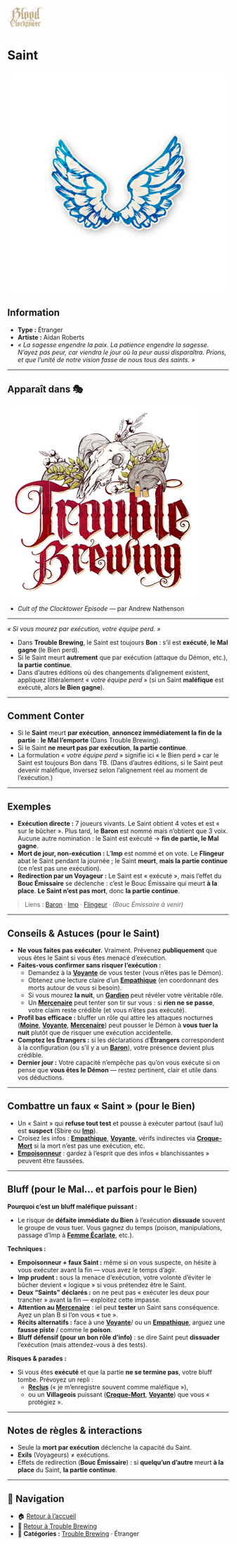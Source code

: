 <p align="left">
  <a href="/botc-fr-bambi/">
    <img src="../images/logo.png" alt="Accueil BotC FR" width="80">
  </a>
</p>

# Saint
![Saint](../images/Icon_saint.png)

## Information
- **Type :** Étranger  
- **Artiste :** Aidan Roberts  
- *« La sagesse engendre la paix. La patience engendre la sagesse. N’ayez pas peur, car viendra le jour où la peur aussi disparaîtra. Prions, et que l’unité de notre vision fasse de nous tous des saints. »*

---

## Apparaît dans 🎭
![Trouble Brewing](../images/Logo_trouble_brewing.png)  

- *Cult of the Clocktower Episode* — par Andrew Nathenson

---

*« Si vous mourez par exécution, votre équipe perd. »*

- Dans **Trouble Brewing**, le Saint est toujours **Bon** : s’il est **exécuté**, **le Mal gagne** (le Bien perd).  
- Si le Saint meurt **autrement** que par exécution (attaque du Démon, etc.), **la partie continue**.  
- Dans d’autres éditions où des changements d’alignement existent, appliquez littéralement « *votre équipe perd* » (si un Saint **maléfique** est exécuté, alors **le Bien gagne**).

---

## Comment Conter 
- Si le **Saint** meurt **par exécution**, **annoncez immédiatement la fin de la partie** : **le Mal l’emporte** (Dans Trouble Brewing).  
- Si le Saint **ne meurt pas par exécution**, **la partie continue**.  
- La formulation « *votre équipe perd* » signifie ici « le Bien perd » car le Saint est toujours Bon dans TB. (Dans d’autres éditions, si le Saint peut devenir maléfique, inversez selon l’alignement réel au moment de l’exécution.)

---

## Exemples
- **Exécution directe :** 7 joueurs vivants. Le Saint obtient 4 votes et est « sur le bûcher ». Plus tard, le **Baron** est nommé mais n’obtient que 3 voix. Aucune autre nomination : le Saint est exécuté → **fin de partie, le Mal gagne**.  
- **Mort de jour, non-exécution :** L’**Imp** est nommé et on vote. Le **Flingeur** abat le Saint pendant la journée ; le Saint **meurt**, **mais la partie continue** (ce n’est pas une exécution).  
- **Redirection par un Voyageur :** Le Saint est « exécuté », mais l’effet du **Bouc Émissaire** se déclenche : c’est le Bouc Émissaire qui meurt **à la place**. **Le Saint n’est pas mort**, donc **la partie continue**.

> Liens : [Baron](baron.md) · [Imp](imp.md) · [Flingeur](../voyageurs/flingeur.md) · *(Bouc Émissaire à venir)*

---

## Conseils & Astuces (pour le Saint)
- **Ne vous faites pas exécuter.** Vraiment. Prévenez **publiquement** que vous êtes le Saint si vous êtes menacé d’exécution.  
- **Faites-vous confirmer sans risquer l’exécution :**  
  - Demandez à la **[Voyante](voyante.md)** de vous tester (vous n’êtes pas le Démon).  
  - Obtenez une lecture claire d’un **[Empathique](empathique.md)** (en coordonnant des morts autour de vous si besoin).  
  - Si vous mourez **la nuit**, un **[Gardien](gardien.md)** peut révéler votre véritable rôle.  
  - Un **[Mercenaire](mercenaire.md)** peut tenter son tir sur vous : si **rien ne se passe**, votre claim reste crédible (et vous n’êtes pas exécuté).  
- **Profil bas efficace :** bluffer un rôle qui attire les attaques nocturnes (**[Moine](moine.md)**, **[Voyante](voyante.md)**, **[Mercenaire](mercenaire.md)**) peut pousser le Démon à **vous tuer la nuit** plutôt que de risquer une exécution accidentelle.  
- **Comptez les Étrangers :** si les déclarations d’**Étrangers** correspondent à la configuration (ou s’il y a un **[Baron](baron.md)**), votre présence devient plus crédible.  
- **Dernier jour :** Votre capacité n’empêche pas qu’on vous exécute si on pense que **vous êtes le Démon** — restez pertinent, clair et utile dans vos déductions.

---

## Combattre un faux « Saint » (pour le Bien)
- Un « Saint » qui **refuse tout test** et pousse à exécuter partout (sauf lui) est **suspect** (Sbire ou **[Imp](imp.md)**).  
- Croisez les infos : **[Empathique](empathique.md)**, **[Voyante](voyante.md)**, vérifs indirectes via **[Croque-Mort](croquemort.md)** si la mort n’est pas une exécution, etc.  
- **[Empoisonneur](empoisonneur.md)** : gardez à l’esprit que des infos « blanchissantes » peuvent être faussées.

---

## Bluff (pour le Mal… et parfois pour le Bien)
**Pourquoi c’est un bluff maléfique puissant :**  
- Le risque de **défaite immédiate du Bien** à l’exécution **dissuade** souvent le groupe de vous tuer. Vous gagnez du temps (poison, manipulations, passage d’Imp à **[Femme Écarlate](femmeecarlate.md)**, etc.).

**Techniques :**  
- **Empoisonneur + faux Saint :** même si on vous suspecte, on hésite à vous exécuter avant la fin — vous avez le temps d’agir.  
- **Imp prudent :** sous la menace d’exécution, votre volonté d’éviter le bûcher devient « logique » si vous prétendez être le Saint.  
- **Deux “Saints” déclarés :** on ne peut pas « exécuter les deux pour trancher » avant la fin — exploitez cette impasse.  
- **Attention au [Mercenaire](mercenaire.md)** : iel peut **tester** un Saint sans conséquence. Ayez un plan B si l’on vous « tue ».  
- **Récits alternatifs :** face à une **[Voyante](voyante.md)**/ ou un **[Empathique](empathique.md)**, arguez une **fausse piste** / comme le **poison**.  
- **Bluff défensif (pour un bon rôle d’info)** : se dire Saint peut **dissuader** l’exécution (mais attendez-vous à des tests).

**Risques & parades :**  
- Si vous êtes **exécuté** et que la partie **ne se termine pas**, votre bluff tombe. Prévoyez un repli :  
  - **[Reclus](reclus.md)** (« je m’enregistre souvent comme maléfique »),  
  - ou un **Villageois** puissant (**[Croque-Mort](croquemort.md)**, **[Voyante](voyante.md)**) que vous « protégiez ».

---

## Notes de règles & interactions
- Seule la **mort par exécution** déclenche la capacité du Saint.  
- **Exils** (Voyageurs) ≠ exécutions.  
- Effets de redirection (**Bouc Émissaire**) : si **quelqu’un d’autre** meurt **à la place** du Saint, **la partie continue**.

---

## 📂 Navigation
- 🏠 [Retour à l’accueil](/botc-fr-bambi/)  
- 🍺 [Retour à Trouble Brewing](../trouble_brewing.md)  
- 📂 **Catégories :** [Trouble Brewing](../trouble_brewing.md) · Étranger

